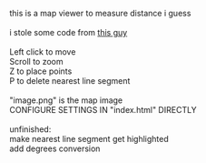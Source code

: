 this is a map viewer to measure distance i guess
<br>
<br>
i stole some code from [this guy](https://www.jeffreythompson.org/collision-detection/line-circle.php)
<br>
<br>
Left click to move
<br>
Scroll to zoom
<br>
Z to place points
<br>
P to delete nearest line segment
<br>
<br>
"image.png" is the map image
<br>
CONFIGURE SETTINGS IN "index.html" DIRECTLY
<br>
<br>
unfinished:
<br>
make nearest line segment get highlighted
<br>
add degrees conversion
